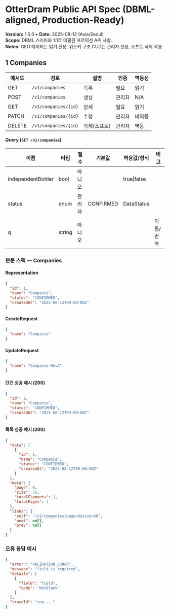 # OtterDram Public API Spec (DBML-aligned, Production-Ready)
**Version:** 1.0.0 • **Date:** 2025-08-12 (Asia/Seoul)  
**Scope:** DBML 스키마와 1:1로 매핑된 프로덕션 API 사양.  
**Notes:** GEO 데이터는 읽기 전용, 위스키 구조 CUD는 관리자 전용, 소프트 삭제 적용.

## 1 Companies

| 메서드 | 경로 | 설명 | 인증 | 멱등성 |
|---|---|---|---|---|
| GET | `/v1/companies` | 목록 | 필요 | 읽기 |
| POST | `/v1/companies` | 생성 | 관리자 | N/A |
| GET | `/v1/companies/{id}` | 상세 | 필요 | 읽기 |
| PATCH | `/v1/companies/{id}` | 수정 | 관리자 | 비멱등 |
| DELETE | `/v1/companies/{id}` | 삭제(소프트) | 관리자 | 멱등 |

#### Query (`GET /v1/companies`)
| 이름 | 타입 | 필수 | 기본값 | 허용값/형식 | 비고 |
|---|---|---|---|---|---|
| independentBottler | bool | 아니오 |  | true\|false |  |
| status | enum | 관리자 | CONFIRMED | DataStatus |
| q | string | 아니오 |  |  | 이름/번역 |


### 본문 스펙 — Companies
#### Representation
```json
{
  "id": 1,
  "name": "Companie",
  "status": "CONFIRMED",
  "createdAt": "2025-08-12T09:00:00Z"
}
```
#### CreateRequest
```json
{
  "name": "Companie"
}
```
#### UpdateRequest
```json
{
  "name": "Companie RevA"
}
```
#### 단건 성공 예시 (200)
```json
{
  "id": 1,
  "name": "Companie",
  "status": "CONFIRMED",
  "createdAt": "2025-08-12T09:00:00Z"
}
```
#### 목록 성공 예시 (200)
```json
{
  "data": [
    {
      "id": 1,
      "name": "Companie",
      "status": "CONFIRMED",
      "createdAt": "2025-08-12T09:00:00Z"
    }
  ],
  "meta": {
    "page": 0,
    "size": 50,
    "totalElements": 1,
    "totalPages": 1
  },
  "links": {
    "self": "/v1/companies?page=0&size=50",
    "next": null,
    "prev": null
  }
}
```
### 오류 응답 예시
```json
{
  "error": "VALIDATION_ERROR",
  "message": "field is required",
  "details": [
    {
      "field": "field",
      "code": "NotBlank"
    }
  ],
  "traceId": "req-..."
}
```